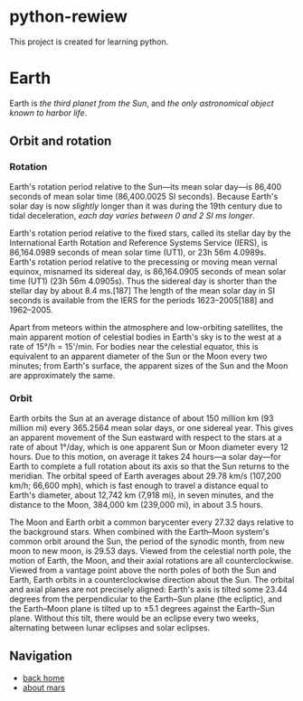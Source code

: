 # python-rewiew
This project is created for learning python.


# Earth

Earth is _the third planet from the Sun_, and _the only astronomical object known to harbor life_. 

## Orbit and rotation

### Rotation

Earth's rotation period relative to the Sun—its mean solar day—is 86,400 seconds of mean solar time (86,400.0025 SI seconds). Because Earth's solar day is now *slightly* longer than it was during the 19th century due to tidal deceleration, _each day varies between 0 and 2 SI ms longer_.

Earth's rotation period relative to the fixed stars, called its stellar day by the International Earth Rotation and Reference Systems Service (IERS), is 86,164.0989 seconds of mean solar time (UT1), or 23h 56m 4.0989s. Earth's rotation period relative to the precessing or moving mean vernal equinox, misnamed its sidereal day, is 86,164.0905 seconds of mean solar time (UT1) (23h 56m 4.0905s). Thus the sidereal day is shorter than the stellar day by about 8.4 ms.[187] The length of the mean solar day in SI seconds is available from the IERS for the periods 1623–2005[188] and 1962–2005.

Apart from meteors within the atmosphere and low-orbiting satellites, the main apparent motion of celestial bodies in Earth's sky is to the west at a rate of 15°/h = 15'/min. For bodies near the celestial equator, this is equivalent to an apparent diameter of the Sun or the Moon every two minutes; from Earth's surface, the apparent sizes of the Sun and the Moon are approximately the same.

### Orbit

Earth orbits the Sun at an average distance of about 150 million km (93 million mi) every 365.2564 mean solar days, or one sidereal year. This gives an apparent movement of the Sun eastward with respect to the stars at a rate of about 1°/day, which is one apparent Sun or Moon diameter every 12 hours. Due to this motion, on average it takes 24 hours—a solar day—for Earth to complete a full rotation about its axis so that the Sun returns to the meridian. The orbital speed of Earth averages about 29.78 km/s (107,200 km/h; 66,600 mph), which is fast enough to travel a distance equal to Earth's diameter, about 12,742 km (7,918 mi), in seven minutes, and the distance to the Moon, 384,000 km (239,000 mi), in about 3.5 hours.

The Moon and Earth orbit a common barycenter every 27.32 days relative to the background stars. When combined with the Earth–Moon system's common orbit around the Sun, the period of the synodic month, from new moon to new moon, is 29.53 days. Viewed from the celestial north pole, the motion of Earth, the Moon, and their axial rotations are all counterclockwise. Viewed from a vantage point above the north poles of both the Sun and Earth, Earth orbits in a counterclockwise direction about the Sun. The orbital and axial planes are not precisely aligned: Earth's axis is tilted some 23.44 degrees from the perpendicular to the Earth–Sun plane (the ecliptic), and the Earth–Moon plane is tilted up to ±5.1 degrees against the Earth–Sun plane. Without this tilt, there would be an eclipse every two weeks, alternating between lunar eclipses and solar eclipses.

## Navigation

- [back home](index.html)
- [about mars](mars.html)
